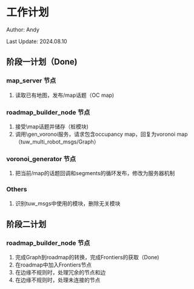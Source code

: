 # 工作计划

Author: Andy

Last Update: 2024.08.10

## 阶段一计划（Done)

### map_server 节点

1. 读取已有地图，发布/map话题（OC map)

### roadmap_builder_node 节点

1. 接受\map话题并储存（桩模块)
2. 调用\gen_voronoi服务，请求包含occupancy map，回复为voronoi map（tuw_multi_robot_msgs/Graph）

### voronoi_generator 节点

1. 把当前/map的话题回调和segments的循环发布，修改为服务器机制

### Others

1. 识别tuw_msgs中使用的模块，删除无关模块

## 阶段二计划

### roadmap_builder_node 节点

1. 完成Graph到roadmap的转换，完成Frontiers的获取（Done)
2. 在roadmap中加入Frontiers节点
3. 在边缘不规则时，处理冗余的节点和边
4. 在边缘不规则时，处理未连接的节点
